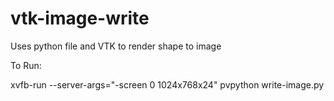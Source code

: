 # vtk-image-write
Uses python file and VTK to render shape to image

To Run:


xvfb-run --server-args="-screen 0 1024x768x24" pvpython write-image.py
